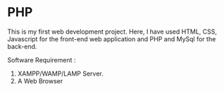 # PHP

This is my first web development project. Here, I have used HTML, CSS, Javascript for the front-end web application and PHP and MySql
for the back-end. 

Software Requirement :
1. XAMPP/WAMP/LAMP Server.
2. A Web Browser

